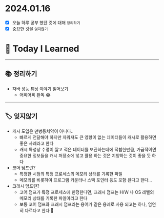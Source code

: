 # 2024.01.16

- [x] 오늘 하루 공부 했던 것에 대해 `정리하기`
- [x] 중요한 것을 `잊지않기`

# 🚩 Today I Learned

---

## 📚 정리하기

- 자바 성능 튜닝 이야기 읽어보기
  - 어찌어찌 완독 😂

---

## 🏷 잊지않기

- 캐시 도입은 만병통치약이 아니다..
  - 빠르게 전달해야 하지만 지워져도 큰 영향이 없는 데이터들이 캐시로 활용하면 좋은 사례라고 한다
  - 캐시 특성상 수명이 짧고 적은 데이터를 보관하는데에 적합한만큼, 가급적이면 중요한 정보들을 캐시 저장소에 넣고 활용 하는 것은 지양하는 것이 좋을 듯 하다
- 코어 덤프란?
  - 특정한 시점의 특정 프로세스의 메모리 상태를 기록한 파일
  - 메모리를 비롯하여 프로그램 카운터나 스택 포인터 등도 포함 된다고 한다…
- 크래시 덤프란?
  - 코어 덤프가 특정 프로세스에 한정한다면, 크래시 덤프는 H/W 나 OS 레벨의 메모리 상태를 기록한 파일이라고 한다
  - 보통 코어 덤프와 크래시 덤프라는 용어가 같은 용례로 사용 되고는 하나, 엄연히 다르다고 한다 🫢
